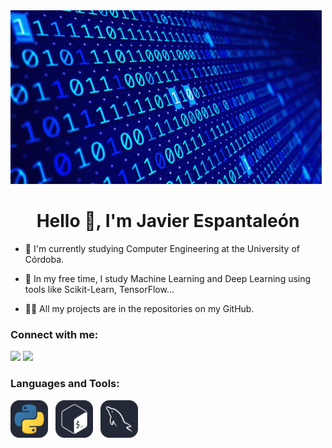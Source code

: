<img src="icons/binary.gif" alt="Descripción de la imagen">

<h1 align="center">Hello 👋, I'm Javier Espantaleón</h1>

- 🔭 I'm currently studying Computer Engineering at the University of Córdoba.

- 🌱 In my free time, I study Machine Learning and Deep Learning using tools like Scikit-Learn, TensorFlow...

- 👨‍💻 All my projects are in the repositories on my GitHub.

<h3 align="left">Connect with me:</h3>
<p align="left">

[<img src="https://img.shields.io/badge/LinkedIn-0077B5?style=for-the-badge&logo=linkedin&logoColor=white">](https://www.linkedin.com/in/franciscojavierespantale%C3%B3np%C3%A9rez/)
[<img src="https://img.shields.io/badge/Outlook-0077B5?style=for-the-badge&logo=microsoft-outlook&logoColor=white">](mailto:javierespantaleon@outlook.com) 

<h3 align="left">Languages and Tools:</h3>

<a href="https://www.python.org/"><img src="icons/Python-Dark.svg" alt="My Skills" width="60" height="60"></a> &nbsp;
<a href="https://www.gnu.org/software/bash/"><img src="icons/Bash-Dark.svg" alt="My Skills" width="60" height="60"></a> &nbsp;
<a href="https://www.mysql.com/"><img src="icons/MySQL-Dark.svg" alt="My Skills" width="60" height="60"></a> &nbsp;





 
 

 


 
 

























<!---
javier-esp/javier-esp is a ✨ special ✨ repository because its `README.md` (this file) appears on your GitHub profile.
You can click the Preview link to take a look at your changes.
--->
